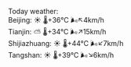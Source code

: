 Today weather:  
Beijing: ☀️   🌡️+36°C 🌬️↖4km/h  
Tianjin: ⛅️  🌡️+34°C 🌬️↗15km/h  
Shijiazhuang: ☀️   🌡️+44°C 🌬️↙7km/h  
Tangshan: ☀️   🌡️+39°C 🌬️↘6km/h  
